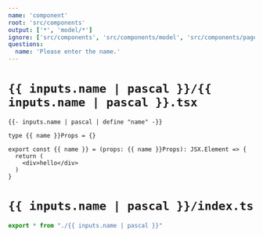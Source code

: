 ```yaml
---
name: 'component'
root: 'src/components'
output: ['*', 'model/*']
ignore: ['src/components', 'src/components/model', 'src/components/page']
questions:
  name: 'Please enter the name.'
---
```


# `{{ inputs.name | pascal }}/{{ inputs.name | pascal }}.tsx`

```tsx
{{- inputs.name | pascal | define "name" -}}

type {{ name }}Props = {}

export const {{ name }} = (props: {{ name }}Props): JSX.Element => {
  return (
    <div>hello</div>
  )
}
```

# `{{ inputs.name | pascal }}/index.ts`

```ts
export * from "./{{ inputs.name | pascal }}"
```
